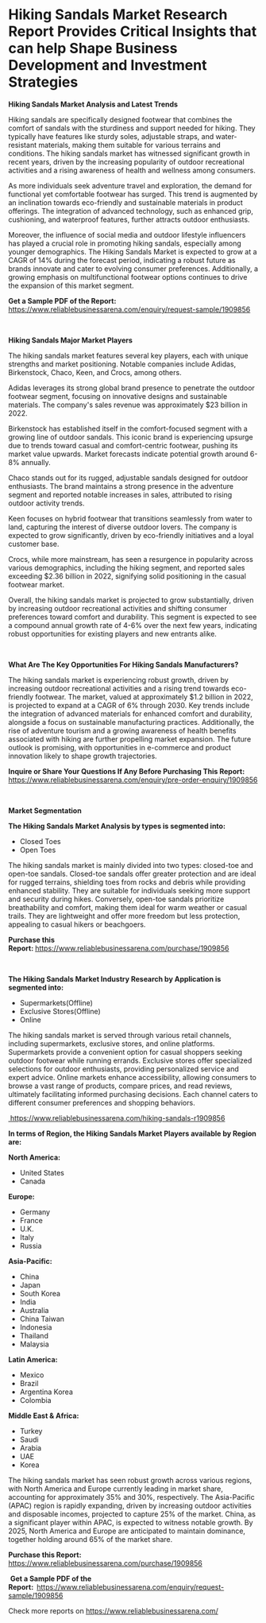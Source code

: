 <p><h1>Hiking Sandals Market Research Report Provides Critical Insights that can help Shape Business Development and Investment Strategies</h1></p><p><strong>Hiking Sandals Market Analysis and Latest Trends</strong></p>
<p><p>Hiking sandals are specifically designed footwear that combines the comfort of sandals with the sturdiness and support needed for hiking. They typically have features like sturdy soles, adjustable straps, and water-resistant materials, making them suitable for various terrains and conditions. The hiking sandals market has witnessed significant growth in recent years, driven by the increasing popularity of outdoor recreational activities and a rising awareness of health and wellness among consumers.</p><p>As more individuals seek adventure travel and exploration, the demand for functional yet comfortable footwear has surged. This trend is augmented by an inclination towards eco-friendly and sustainable materials in product offerings. The integration of advanced technology, such as enhanced grip, cushioning, and waterproof features, further attracts outdoor enthusiasts. </p><p>Moreover, the influence of social media and outdoor lifestyle influencers has played a crucial role in promoting hiking sandals, especially among younger demographics. The Hiking Sandals Market is expected to grow at a CAGR of 14% during the forecast period, indicating a robust future as brands innovate and cater to evolving consumer preferences. Additionally, a growing emphasis on multifunctional footwear options continues to drive the expansion of this market segment.</p></p>
<p><strong>Get a Sample PDF of the Report:&nbsp;</strong> <a href="https://www.reliablebusinessarena.com/enquiry/request-sample/1909856?utm_campaign=3559&utm_medium=2&utm_source=Github&utm_content=ia&utm_term=05042025&utm_id=hiking-sandals">https://www.reliablebusinessarena.com/enquiry/request-sample/1909856</a></p>
<p>&nbsp;</p>
<p><strong>Hiking Sandals Major Market Players</strong></p>
<p><p>The hiking sandals market features several key players, each with unique strengths and market positioning. Notable companies include Adidas, Birkenstock, Chaco, Keen, and Crocs, among others.</p><p>Adidas leverages its strong global brand presence to penetrate the outdoor footwear segment, focusing on innovative designs and sustainable materials. The company's sales revenue was approximately $23 billion in 2022. </p><p>Birkenstock has established itself in the comfort-focused segment with a growing line of outdoor sandals. This iconic brand is experiencing upsurge due to trends toward casual and comfort-centric footwear, pushing its market value upwards. Market forecasts indicate potential growth around 6-8% annually.</p><p>Chaco stands out for its rugged, adjustable sandals designed for outdoor enthusiasts. The brand maintains a strong presence in the adventure segment and reported notable increases in sales, attributed to rising outdoor activity trends.</p><p>Keen focuses on hybrid footwear that transitions seamlessly from water to land, capturing the interest of diverse outdoor lovers. The company is expected to grow significantly, driven by eco-friendly initiatives and a loyal customer base.</p><p>Crocs, while more mainstream, has seen a resurgence in popularity across various demographics, including the hiking segment, and reported sales exceeding $2.36 billion in 2022, signifying solid positioning in the casual footwear market.</p><p>Overall, the hiking sandals market is projected to grow substantially, driven by increasing outdoor recreational activities and shifting consumer preferences toward comfort and durability. This segment is expected to see a compound annual growth rate of 4-6% over the next few years, indicating robust opportunities for existing players and new entrants alike.</p></p>
<p>&nbsp;</p>
<p><strong>What Are The Key Opportunities For Hiking Sandals Manufacturers?</strong></p>
<p><p>The hiking sandals market is experiencing robust growth, driven by increasing outdoor recreational activities and a rising trend towards eco-friendly footwear. The market, valued at approximately $1.2 billion in 2022, is projected to expand at a CAGR of 6% through 2030. Key trends include the integration of advanced materials for enhanced comfort and durability, alongside a focus on sustainable manufacturing practices. Additionally, the rise of adventure tourism and a growing awareness of health benefits associated with hiking are further propelling market expansion. The future outlook is promising, with opportunities in e-commerce and product innovation likely to shape growth trajectories.</p></p>
<p><strong>Inquire or Share Your Questions If Any Before Purchasing This Report:</strong> <a href="https://www.reliablebusinessarena.com/enquiry/pre-order-enquiry/1909856?utm_campaign=3559&utm_medium=2&utm_source=Github&utm_content=ia&utm_term=05042025&utm_id=hiking-sandals">https://www.reliablebusinessarena.com/enquiry/pre-order-enquiry/1909856</a></p>
<p>&nbsp;</p>
<p><strong>Market Segmentation</strong></p>
<p><strong>The Hiking Sandals Market Analysis by types is segmented into:</strong></p>
<p><ul><li>Closed Toes</li><li>Open Toes</li></ul></p>
<p><p>The hiking sandals market is mainly divided into two types: closed-toe and open-toe sandals. Closed-toe sandals offer greater protection and are ideal for rugged terrains, shielding toes from rocks and debris while providing enhanced stability. They are suitable for individuals seeking more support and security during hikes. Conversely, open-toe sandals prioritize breathability and comfort, making them ideal for warm weather or casual trails. They are lightweight and offer more freedom but less protection, appealing to casual hikers or beachgoers.</p></p>
<p><strong>Purchase this Report:&nbsp;</strong><a href="https://www.reliablebusinessarena.com/purchase/1909856?utm_campaign=3559&utm_medium=2&utm_source=Github&utm_content=ia&utm_term=05042025&utm_id=hiking-sandals">https://www.reliablebusinessarena.com/purchase/1909856</a></p>
<p>&nbsp;</p>
<p><strong>The Hiking Sandals Market Industry Research by Application is segmented into:</strong></p>
<p><ul><li>Supermarkets(Offline)</li><li>Exclusive Stores(Offline)</li><li>Online</li></ul></p>
<p><p>The hiking sandals market is served through various retail channels, including supermarkets, exclusive stores, and online platforms. Supermarkets provide a convenient option for casual shoppers seeking outdoor footwear while running errands. Exclusive stores offer specialized selections for outdoor enthusiasts, providing personalized service and expert advice. Online markets enhance accessibility, allowing consumers to browse a vast range of products, compare prices, and read reviews, ultimately facilitating informed purchasing decisions. Each channel caters to different consumer preferences and shopping behaviors.</p></p>
<p><a href="https://www.reliablebusinessarena.com/hiking-sandals-r1909856?utm_campaign=3559&utm_medium=2&utm_source=Github&utm_content=ia&utm_term=05042025&utm_id=hiking-sandals">&nbsp;https://www.reliablebusinessarena.com/hiking-sandals-r1909856</a></p>
<p><strong>In terms of Region, the Hiking Sandals Market Players available by Region are:</strong></p>
<p>
    <p> <strong> North America: </strong>
        <ul>
            <li>United States</li>
            <li>Canada</li>
        </ul>
        </p> 
    <p> <strong> Europe: </strong>
        <ul>
            <li>Germany</li>
            <li>France</li>
            <li>U.K.</li>
            <li>Italy</li>
            <li>Russia</li>
        </ul>
        </p> 
    <p> <strong> Asia-Pacific: </strong>
        <ul>
            <li>China</li>
            <li>Japan</li>
            <li>South Korea</li>
            <li>India</li>
            <li>Australia</li>
            <li>China Taiwan</li>
            <li>Indonesia</li>
            <li>Thailand</li>
            <li>Malaysia</li>
        </ul>
        </p> 
    <p> <strong> Latin America: </strong>
        <ul>
            <li>Mexico</li>
            <li>Brazil</li>
            <li>Argentina Korea</li>
            <li>Colombia</li>
        </ul>
        </p> 
    <p> <strong> Middle East & Africa: </strong>
        <ul>
            <li>Turkey</li>
            <li>Saudi</li>
            <li>Arabia</li>
            <li>UAE</li>
            <li>Korea</li>
        </ul>
    </p>
    </p>
<p><p>The hiking sandals market has seen robust growth across various regions, with North America and Europe currently leading in market share, accounting for approximately 35% and 30%, respectively. The Asia-Pacific (APAC) region is rapidly expanding, driven by increasing outdoor activities and disposable incomes, projected to capture 25% of the market. China, as a significant player within APAC, is expected to witness notable growth. By 2025, North America and Europe are anticipated to maintain dominance, together holding around 65% of the market share.</p></p>
<p><strong>Purchase this Report: </strong><a href="https://www.reliablebusinessarena.com/purchase/1909856?utm_campaign=3559&utm_medium=2&utm_source=Github&utm_content=ia&utm_term=05042025&utm_id=hiking-sandals">https://www.reliablebusinessarena.com/purchase/1909856</a></p>
<p>&nbsp;<strong>Get a Sample PDF of the Report:&nbsp;&nbsp;</strong><a href="https://www.reliablebusinessarena.com/enquiry/request-sample/1909856?utm_campaign=3559&utm_medium=2&utm_source=Github&utm_content=ia&utm_term=05042025&utm_id=hiking-sandals">https://www.reliablebusinessarena.com/enquiry/request-sample/1909856</a></p>
<p><strong></strong></p>
<p>Check more reports on <a href="https://www.reliablebusinessarena.com/?utm_campaign=3559&utm_medium=2&utm_source=Github&utm_content=ia&utm_term=05042025&utm_id=hiking-sandals">https://www.reliablebusinessarena.com/</a></p>